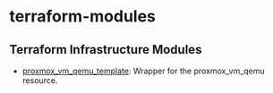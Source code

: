 # terraform-modules

## Terraform Infrastructure Modules

* [proxmox_vm_qemu_template](./proxmox_vm_qemu_template/README.md): Wrapper for the proxmox_vm_qemu resource.
